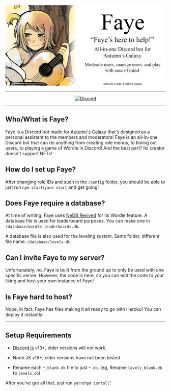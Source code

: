 <div align="center">
<img src="./assets/FayeBanner.png" alt="Faye banner">
</div>

---

<div align="center">
<a href="https://discord.gg/2w9VTE7">
<img src="https://img.shields.io/discord/690340526603632661?color=%237289da&label=Discord&logo=discord&logoColor=white" alt="Discord">
</a>
</div>

---

## Who/What is Faye?
Faye is a Discord bot made for [Autumn's Galaxy](https://discord.gg/2w9VTE7) that's designed as a personal assistant to the members and moderators! Faye is an all-in-one Discord bot that can do anything from creating role menus, to timing out users, to playing a game of Wordle in Discord! And the best part? Its creator doesn't support NFTs!

## How do I set up Faye?
After changing role IDs and such in the `/config` folder, you should be able to just run `npm start`/`yarn start` and get going!

## Does Faye require a database?
At time of writing, Faye uses [NeDB Revived](https://github.com/dills122/nedb) for its Wordle feature. A database file is used for leaderboard purposes. You can make one in `/database/wordle_leaderboards.db`.  
  
A database file is also used for the leveling system. Same folder, different file name: `/database/levels.db`

## Can I invite Faye to my server?
Unfortunately, no. Faye is built from the ground up to only be used with one specific server. However, the code is here, so you can edit the code to your liking and host your own instance of Faye!

## Is Faye hard to host?
Nope, in fact, Faye has files making it all ready to go with Heroku! You can deploy it instantly!

---

## Setup Requirements

* [Discord.js](https://discord.js.org/) v13+, older versions will *not* work.
* Node.JS v16+, older versions have not been tested

* Rename each `*_blank.db` file to just `*.db`. (eg, Rename `levels_blank.db` to `levels.db`)

After you've got all that, just run `yarn`/`npm isntall`!